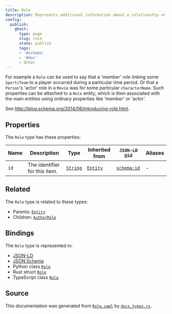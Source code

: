 ```yaml
---
title: Role
description: Represents additional information about a relationship or property.
config:
  publish:
    ghost:
      type: page
      slug: role
      state: publish
      tags:
      - '#schema'
      - '#doc'
      - Other
---
```


For example a `Role` can be used to say that a 'member' role linking some `SportsTeam` 
to a player occurred during a particular time period. Or that a `Person`'s 'actor' role in a `Movie`
was for some particular `characterName`. Such properties can be attached to a `Role` entity,
which is then associated with the main entities using ordinary properties like 'member' or 'actor'.

See http://blog.schema.org/2014/06/introducing-role.html.


## Properties

The `Role` type has these properties:

| Name | Description                   | Type                                                               | Inherited from                                                     | `JSON-LD @id`                        | Aliases |
| ---- | ----------------------------- | ------------------------------------------------------------------ | ------------------------------------------------------------------ | ------------------------------------ | ------- |
| `id` | The identifier for this item. | [`String`](https://stencila.ghost.io/docs/reference/schema/string) | [`Entity`](https://stencila.ghost.io/docs/reference/schema/entity) | [`schema:id`](https://schema.org/id) | -       |

## Related

The `Role` type is related to these types:

- Parents: [`Entity`](https://stencila.ghost.io/docs/reference/schema/entity)
- Children: [`AuthorRole`](https://stencila.ghost.io/docs/reference/schema/author-role)

## Bindings

The `Role` type is represented in:

- [JSON-LD](https://stencila.org/Role.jsonld)
- [JSON Schema](https://stencila.org/Role.schema.json)
- Python class [`Role`](https://github.com/stencila/stencila/blob/main/python/python/stencila/types/role.py)
- Rust struct [`Role`](https://github.com/stencila/stencila/blob/main/rust/schema/src/types/role.rs)
- TypeScript class [`Role`](https://github.com/stencila/stencila/blob/main/ts/src/types/Role.ts)

## Source

This documentation was generated from [`Role.yaml`](https://github.com/stencila/stencila/blob/main/schema/Role.yaml) by [`docs_types.rs`](https://github.com/stencila/stencila/blob/main/rust/schema-gen/src/docs_types.rs).
